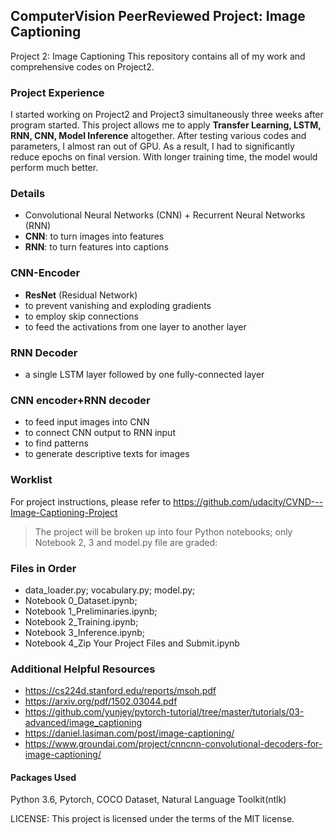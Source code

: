 ## ComputerVision PeerReviewed Project: Image Captioning
Project 2: Image Captioning
This repository contains all of my work and comprehensive codes on Project2. 
### Project Experience
I started working on Project2 and Project3 simultaneously three weeks after program started. This project allows me to apply **Transfer Learning, LSTM, RNN, CNN, Model Inference** altogether. After testing various codes and parameters, I almost ran out of GPU. As a result, I had to significantly reduce epochs on final version. With longer training time, the model would perform much better.
### Details
- Convolutional Neural Networks (CNN) + Recurrent Neural Networks (RNN)
- **CNN**: to turn images into features
- **RNN**: to turn features into captions
### CNN-Encoder
- **ResNet** (Residual Network)
- to prevent vanishing and exploding gradients
- to employ skip connections 
- to feed the activations from one layer to another layer
### RNN Decoder
- a single LSTM layer followed by one fully-connected layer
### CNN encoder+RNN decoder
- to feed input images into CNN
- to connect CNN output to RNN input
- to find patterns
- to generate descriptive texts for images
### Worklist
For project instructions, please refer to https://github.com/udacity/CVND---Image-Captioning-Project
> The project will be broken up into four Python notebooks; 
> only Notebook 2, 3 and model.py file are graded:

### Files in Order
- data_loader.py; vocabulary.py; model.py;
- Notebook 0_Dataset.ipynb;
- Notebook 1_Preliminaries.ipynb;
- Notebook 2_Training.ipynb;
- Notebook 3_Inference.ipynb;
- Notebook 4_Zip Your Project Files and Submit.ipynb

### Additional Helpful Resources
- https://cs224d.stanford.edu/reports/msoh.pdf
- https://arxiv.org/pdf/1502.03044.pdf
- https://github.com/yunjey/pytorch-tutorial/tree/master/tutorials/03-advanced/image_captioning
- https://daniel.lasiman.com/post/image-captioning/
- https://www.groundai.com/project/cnncnn-convolutional-decoders-for-image-captioning/

#### Packages Used
Python 3.6, Pytorch, COCO Dataset, Natural Language Toolkit(ntlk)

LICENSE: This project is licensed under the terms of the MIT license.
